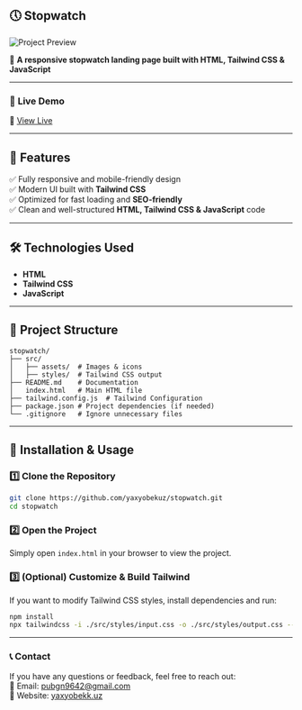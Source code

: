 ## 🕔 **Stopwatch**

![Project Preview](https://stopwatchappuz.netlify.app/public/preview.jpg)

📌 **A responsive stopwatch landing page built with HTML, Tailwind CSS & JavaScript**

---

### 🚀 **Live Demo**

🔗 [View Live](https://stopwatchappuz.netlify.app)

---

## 📌 **Features**

✅ Fully responsive and mobile-friendly design  
✅ Modern UI built with **Tailwind CSS**  
✅ Optimized for fast loading and **SEO-friendly**  
✅ Clean and well-structured **HTML, Tailwind CSS & JavaScript** code

---

## 🛠 **Technologies Used**

- **HTML**
- **Tailwind CSS**
- **JavaScript**

---

## 📂 **Project Structure**

```
stopwatch/
├── src/
│   ├── assets/  # Images & icons
│   ├── styles/  # Tailwind CSS output
├── README.md    # Documentation
│   index.html   # Main HTML file
├── tailwind.config.js  # Tailwind Configuration
├── package.json # Project dependencies (if needed)
└── .gitignore   # Ignore unnecessary files
```

---

## 🚀 **Installation & Usage**

### 1️⃣ Clone the Repository

```sh
git clone https://github.com/yaxyobekuz/stopwatch.git
cd stopwatch
```

### 2️⃣ Open the Project

Simply open `index.html` in your browser to view the project.

### 3️⃣ (Optional) Customize & Build Tailwind

If you want to modify Tailwind CSS styles, install dependencies and run:

```sh
npm install
npx tailwindcss -i ./src/styles/input.css -o ./src/styles/output.css --watch
```

---

### 📞 **Contact**

If you have any questions or feedback, feel free to reach out:  
📧 Email: [pubgn9642@gmail.com](mailto:pubgn9642@gmail.com)  
🔗 Website: [yaxyobekk.uz](https://yaxyobekk.uz/en)
